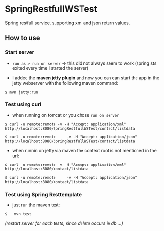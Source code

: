 # SpringRestfullWSTest

Spring restfull service. supporting xml and json return values.

## How to use

### Start server
 * `run as > run on server` -> this did not always seem to work (spring sts exited every time I started the server)

 * I added the **maven jetty plugin** and now you can can start the app in the jetty webserver with the following maven command:
 ```shell
$ mvn jetty:run
```

### Test using **curl**
 * when running on tomcat or you chose `run on server`
 
 ```shell
$ curl -u remote:remote -v -H "Accept: application/xml" http://localhost:8080/SpringRestfullWSTest/contact/listdata
```
```shell
$ curl -u remote:remote 	-v -H "Accept: application/json" http://localhost:8080/SpringRestfullWSTest/contact/listdata
```
 * when runnin on jetty via maven the context root is not mentioned in the url:
```shell
$ curl -u remote:remote -v -H "Accept: application/xml" http://localhost:8080/contact/listdata
```
```shell
$ curl -u remote:remote 	-v -H "Accept: application/json" http://localhost:8080/contact/listdata  
```

### Test using Spring Resttemplate
* just run the maven test:
```shell
$	mvn test
```
  _(restart server for each tests, since delete occurs in db ...)_
